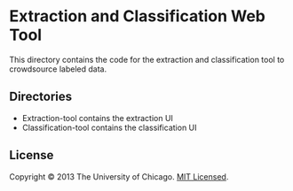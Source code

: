 # Extraction and Classification Web Tool

This directory contains the code for the extraction and classification tool to crowdsource labeled data.

## Directories 
* Extraction-tool contains the extraction UI
* Classification-tool contains the classification UI


## License

Copyright © 2013 The University of Chicago. [MIT Licensed](LICENSE).
